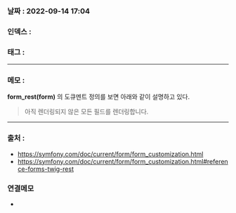 ### 날짜 :  2022-09-14 17:04

### 인덱스 :

### 태그 :

----

### 메모 :

__form_rest(form)__ 의 도큐멘트 정의를 보면 아래와 같이 설명하고 있다.
> 아직 렌더링되지 않은 모든 필드를 렌더링합니다.


----
### 출처 :

- https://symfony.com/doc/current/form/form_customization.html
- https://symfony.com/doc/current/form/form_customization.html#reference-forms-twig-rest


### 연결메모
-








